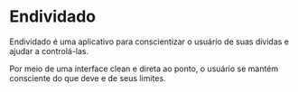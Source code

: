 # Endividado
Endividado é uma aplicativo para conscientizar o usuário de suas dívidas e ajudar a controlá-las.

Por meio de uma interface clean e direta ao ponto, o usuário se mantém consciente do que deve e de seus limites.
